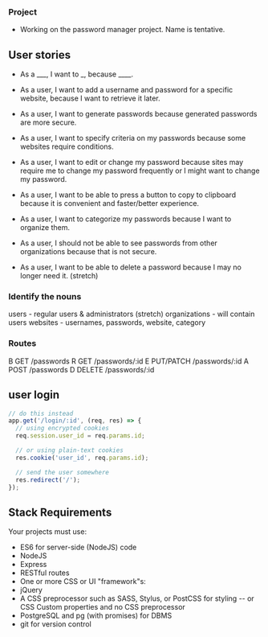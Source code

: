 ### Project
* Working on the password manager project. Name is tentative.


## User stories

* As a ___, I want to _, because ____.

- As a user, I want to add a username and password for a specific website, because I want to retrieve it later.

- As a user, I want to generate passwords because generated passwords are more secure.

- As a user, I want to specify criteria on my passwords because some websites require conditions.

- As a user, I want to edit or change my password because sites may require me to change my password frequently or I might want to change my password.

- As a user, I want to be able to press a button to copy to clipboard because it is convenient and faster/better experience. 

- As a user, I want to categorize my passwords because I want to organize them.

- As a user, I should not be able to see passwords from other organizations because that is not secure.

- As a user, I want to be able to delete a password because I may no longer need it. (stretch)


### Identify the nouns

users - regular users & administrators (stretch)
organizations - will contain users
websites - usernames, passwords, website, category

### Routes

B GET /passwords
R GET /passwords/:id
E PUT/PATCH /passwords/:id
A POST /passwords
D DELETE /passwords/:id

## user login

```js
// do this instead
app.get('/login/:id', (req, res) => {
  // using encrypted cookies
  req.session.user_id = req.params.id;

  // or using plain-text cookies
  res.cookie('user_id', req.params.id);

  // send the user somewhere
  res.redirect('/');
});
```

## Stack Requirements
Your projects must use:

- ES6 for server-side (NodeJS) code
- NodeJS
- Express
- RESTful routes
- One or more CSS or UI "framework"s:
- jQuery
- A CSS preprocessor such as SASS, Stylus, or PostCSS for styling -- or CSS Custom properties and no CSS preprocessor
- PostgreSQL and pg (with promises) for DBMS
- git for version control
